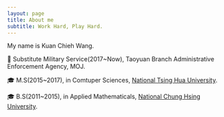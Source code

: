 ```yaml
---
layout: page
title: About me
subtitle: Work Hard, Play Hard.
---
```


My name is Kuan Chieh Wang. 

 :briefcase:  Substitute Military Service(2017~Now), Taoyuan Branch Administrative Enforcement Agency, MOJ.

 :mortar_board:  M.S(2015~2017), in Comtuper Sciences, [National Tsing Hua University](http://www.nthu.edu.tw/).

 :mortar_board:  B.S(2011~2015), in Applied Mathematicals, [National Chung Hsing University](https://www.nchu.edu.tw/index).

<span class="fa fa-graduation-cap about-icon"></span>
